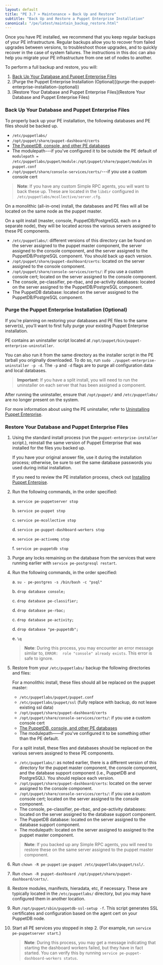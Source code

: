 ```yaml
---
layout: default
title: "PE 3.7 » Maintenance » Back Up and Restore"
subtitle: "Back Up and Restore a Puppet Enterprise Installation"
canonical: "/pe/latest/maintain_backup_restore.html"
---
```


Once you have PE installed, we recommend that you keep regular backups of your PE infrastructure. Regular backups allow you to recover from failed upgrades between versions, to troubleshoot those upgrades, and to quickly recover in the case of system failures. The instructions in this doc can also help you migrate your PE infrastructure from one set of nodes to another.

To perform a full backup and restore, you will:

1. [Back Up Your Database and Puppet Enterprise Files](#back-up-your-database-and-puppet-enterprise-files)
2. [Purge the Puppet Enterprise Installation (Optional)](purge-the-puppet-enterprise-installation-(optional\))
3. [Restore Your Database and Puppet Enterprise Files](Restore Your Database and Puppet Enterprise Files)

### Back Up Your Database and Puppet Enterprise Files

To properly back up your PE installation, the following databases and PE files should be backed up. 

 - `/etc/puppetlabs/`
 - `/opt/puppet/share/puppet-dashboard/certs`
 - [The PuppetDB, console, and other PE databases](./maintain_console-db.html#database-backups)
 - The modulepath---if you've configured it to be outside the PE default of `modulepath = /etc/puppetlabs/puppet/module:/opt/puppet/share/puppet/modules` in `puppet.conf`
 - `/opt/puppet/share/console-services/certs/`---if you use a custom console cert
 
> **Note**: If you have any custom Simple RPC agents, you will want to back these up. These are located in the `libdir` configured in `/etc/puppetlabs/mcollective/server.cfg`. 

On a monolithic (all-in-one) install, the databases and PE files will all be located on the same node as the puppet master.
   
On a split install (master, console, PuppetDB/PostgreSQL each on a separate node), they will be located across the various servers assigned to these PE components.

   - `/etc/puppetlabs/`: different versions of this directory can be found on the server assigned to the puppet master component, the server assigned to the console component, and the server assigned to the PuppetDB/PostgreSQL component. You should back up each version.
   - `/opt/puppet/share/puppet-dashboard/certs`: located on the server assigned to the console component.
   - `/opt/puppet/share/console-services/certs/`: if you use a custom console cert; located on the server assigned to the console component.
   - The console, pe-classifier, pe-rbac, and pe-activity databases: located on the server assigned to the PuppetDB/PostgreSQL component.
   - The PuppetDB database: located on the server assigned to the PuppetDB/PostgreSQL component. 
   

### Purge the Puppet Enterprise Installation (Optional)

If you're planning on restoring your databases and PE files to the same server(s), you'll want to first fully purge your existing Puppet Enterprise installation.

PE contains an uninstaller script located at `/opt/puppet/bin/puppet-enterprise-uninstaller`.
 
You can also run it from the same directory as the installer script in the PE tarball you originally downloaded.  To do so, run `sudo ./puppet-enterprise-uninstaller -p -d`. The `-p` and `-d` flags are to purge all configuration data and local databases. 

> **Important**: If you have a split install, you will need to run the uninstaller on each server that has been assigned a component.

After running the uninstaller, ensure that `/opt/puppet/` and `/etc/puppetlabs/` are no longer present on the system. 

For more information about using the PE uninstaller, refer to [Uninstalling Puppet Enterprise](./install_uninstalling.html).

### Restore Your Database and Puppet Enterprise Files

1. Using the standard install process (run the `puppet-enterprise-installer` script.), reinstall the same version of Puppet Enterprise that was installed for the files you backed up. 

   If you have your original answer file, use it during the installation process; otherwise, be sure to set the same database passwords you used during initial installation. 
   
   If you need to review the PE installation process, check out [Installing Puppet Enterpise](./install_basic.html). 
  
2. Run the following commands, in the order specified:

   a. `service pe-puppetserver stop`
   
   b. `service pe-puppet stop` 
   
   c. `service pe-mcollective stop`
   
   d. `service pe-puppet-dashboard-workers stop`
   
   e. `service pe-activemq stop`
   
   f. `service pe-puppetdb stop`

3. Purge any locks remaining on the database from the services that were running earlier with `service pe-postgresql restart`.

4. Run the following commands, in the order specified: 

   a. `su - pe-postgres -s /bin/bash -c "psql"`
   
   b. `drop database console;`
   
   c. `drop database pe-classifier;`
   
   d. `drop database pe-rbac;`
   
   c. `drop database pe-activity;`
   
   d. `drop database "pe-puppetdb";`
   
   e. `\q`
   
   > **Note**: During this process, you may encounter an error message similar to, `ERROR:  role "console" already exists`. This error is safe to ignore. 

5. Restore from your `/etc/puppetlabs/` backup the following directories and files:

   For a monolithic install, these files should all be replaced on the puppet master: 
   
   - `/etc/puppetlabs/puppet/puppet.conf`
   - `/etc/puppetlabs/puppet/ssl` (fully replace with backup, do not leave existing ssl data)
   - `/opt/puppet/share/puppet-dashboard/certs`
   - `/opt/puppet/share/console-services/certs/`: if you use a custom console cert
   - [The PuppetDB, console, and other PE databases](./maintain_console-db.html#database-backups)
   - The modulepath——if you've configured it to be something other than the PE default. 
   
   For a split install, these files and databases should be replaced on the various servers assigned to these PE components.

   - `/etc/puppetlabs/`: as noted earlier, there is a different version of this directory for the puppet master component, the console component, and the database support component (i.e., PuppetDB and PostgreSQL). You should replace each version.
   - `/opt/puppet/share/puppet-dashboard/certs`: located on the server assigned to the console component.
   - `/opt/puppet/share/console-services/certs/`: if you use a custom console cert; located on the server assigned to the console component. 
   - The console, pe-classifier, pe-rbac, and pe-activity databases: located on the server assigned to the database support component.
   - The PuppetDB database: located on the server assigned to the database support component. 
   - The modulepath: located on the server assigned to assigned to the puppet master component.  
   
   >**Note**: If you backed up any Simple RPC agents, you will need to restore these on the same server assigned to the puppet master component.   
  
6. Run `chown -R pe-puppet:pe-puppet /etc/puppetlabs/puppet/ssl/`.
7. Run `chown -R puppet-dashboard /opt/puppet/share/puppet-dashboard/certs/`.
8. Restore modules, manifests, hieradata, etc, if necessary. 
   These are typically located in the `/etc/puppetlabs/` directory, but you may have configured them in another location. 
9. Run `/opt/puppet/sbin/puppetdb-ssl-setup -f`. This script generates SSL certificates and configuration based on the agent cert on your PuppetDB node.
10. Start all PE services you stopped in step 2. (For example, run `service pe-puppetserver start`.)

    >**Note**: During this process, you may get a message indicating that starting the dashboard workers failed, but they have in fact started. You can verify this by running `service pe-puppet-dashboard-workers status`.
